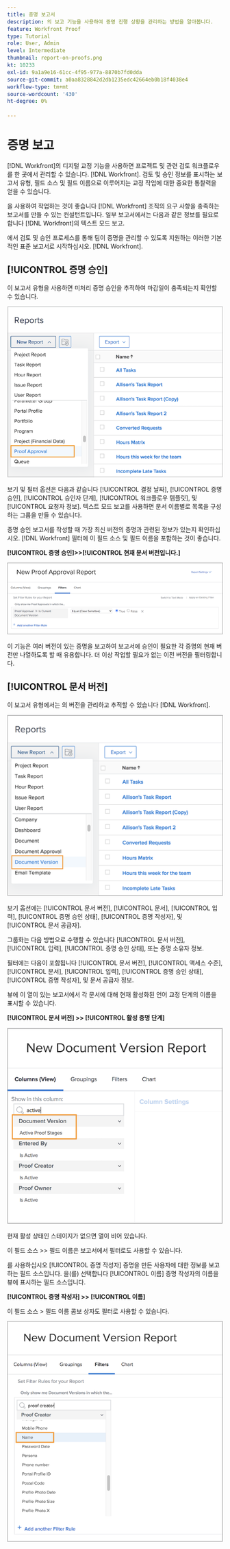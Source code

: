 ```yaml
---
title: 증명 보고서
description: 의 보고 기능을 사용하여 증명 진행 상황을 관리하는 방법을 알아봅니다.
feature: Workfront Proof
type: Tutorial
role: User, Admin
level: Intermediate
thumbnail: report-on-proofs.png
kt: 10233
exl-id: 9a1a9e16-61cc-4f95-977a-8870b7fd0dda
source-git-commit: a0aa8328842d2db1235edc42664eb0b18f4038e4
workflow-type: tm+mt
source-wordcount: '430'
ht-degree: 0%

---
```


# 증명 보고

[!DNL Workfront]의 디지털 교정 기능을 사용하면 프로젝트 및 관련 검토 워크플로우를 한 곳에서 관리할 수 있습니다. [!DNL Workfront]. 검토 및 승인 정보를 표시하는 보고서 유형, 필드 소스 및 필드 이름으로 이루어지는 교정 작업에 대한 중요한 통찰력을 얻을 수 있습니다.

을 사용하여 작업하는 것이 좋습니다 [!DNL Workfront] 조직의 요구 사항을 충족하는 보고서를 만들 수 있는 컨설턴트입니다. 일부 보고서에서는 다음과 같은 정보를 필요로 합니다 [!DNL Workfront]의 텍스트 모드 보고.

에서 검토 및 승인 프로세스를 통해 팀이 증명을 관리할 수 있도록 지원하는 이러한 기본적인 표준 보고서로 시작하십시오. [!DNL Workfront].

## [!UICONTROL 증명 승인]

이 보고서 유형을 사용하면 미처리 증명 승인을 추적하여 마감일이 충족되는지 확인할 수 있습니다.

![선택 [!UICONTROL 증명 승인] 에서 [!UICONTROL 새 보고서] 드롭다운 메뉴](assets/proof-system-setups-proof-approval-report.png)

보기 및 필터 옵션은 다음과 같습니다 [!UICONTROL 결정 날짜], [!UICONTROL 증명 승인], [!UICONTROL 승인자 단계], [!UICONTROL 워크플로우 템플릿], 및 [!UICONTROL 요청자 정보]. 텍스트 모드 보고를 사용하면 문서 이름별로 목록을 구성하는 그룹을 만들 수 있습니다.

증명 승인 보고서를 작성할 때 가장 최신 버전의 증명과 관련된 정보가 있는지 확인하십시오. [!DNL Workfront] 필터에 이 필드 소스 및 필드 이름을 포함하는 것이 좋습니다.

**[!UICONTROL 증명 승인]>>[!UICONTROL 현재 문서 버전입니다.]**

![Report Builder의 필터 탭](assets/proof-system-setups-proof-approval-report-is-current-version.png)

이 기능은 여러 버전이 있는 증명을 보고하여 보고서에 승인이 필요한 각 증명의 현재 버전만 나열하도록 할 때 유용합니다. 더 이상 작업할 필요가 없는 이전 버전을 필터링합니다.

## [!UICONTROL 문서 버전]

이 보고서 유형에서는 의 버전을 관리하고 추적할 수 있습니다 [!DNL Workfront].

![선택 [!UICONTROL 문서 버전] 에서 [!UICONTROL 새 보고서] 드롭다운 메뉴](assets/proof-system-setups-document-version-report.png)

보기 옵션에는 [!UICONTROL 문서 버전], [!UICONTROL 문서], [!UICONTROL 입력], [!UICONTROL 증명 승인 상태], [!UICONTROL 증명 작성자], 및 [!UICONTROL 문서 공급자].

그룹화는 다음 방법으로 수행할 수 있습니다 [!UICONTROL 문서 버전], [!UICONTROL 입력], [!UICONTROL 증명 승인 상태], 또는 증명 소유자 정보.

필터에는 다음이 포함됩니다 [!UICONTROL 문서 버전], [!UICONTROL 액세스 수준], [!UICONTROL 문서], [!UICONTROL 입력], [!UICONTROL 증명 승인 상태], [!UICONTROL 증명 작성자], 및 문서 공급자 정보.

뷰에 이 열이 있는 보고서에서 각 문서에 대해 현재 활성화된 언어 교정 단계의 이름을 표시할 수 있습니다.

**[!UICONTROL 문서 버전] >> [!UICONTROL 활성 증명 단계]**

![Report Builder의 필터 탭](assets/proof-system-setups-active-proof-stages.png)

현재 활성 상태인 스테이지가 없으면 열이 비어 있습니다.

이 필드 소스 >> 필드 이름은 보고서에서 필터로도 사용할 수 있습니다.

를 사용하십시오 [!UICONTROL 증명 작성자] 증명을 만든 사용자에 대한 정보를 보고하는 필드 소스입니다. 을(를) 선택합니다 [!UICONTROL 이름] 증명 작성자의 이름을 뷰에 표시하는 필드 소스입니다.

**[!UICONTROL 증명 작성자] >> [!UICONTROL 이름]**

이 필드 소스 > 필드 이름 콤보 상자도 필터로 사용할 수 있습니다.

![Report Builder의 필터 탭](assets/proof-system-setups-proof-creator-name.png)

<!--
Learn More Icon
Learn how to create reports in [!DNL Workfront] with the Report Creation class.
Access to proofing functionality
-->

